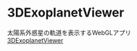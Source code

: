 # 3DExoplanetViewer
太陽系外惑星の軌道を表示するWebGLアプリ<br>
<a href="http://haruya2080.github.io/3DExoplanetViewer/" target="_blank">3DExoplanetViewer</a>
